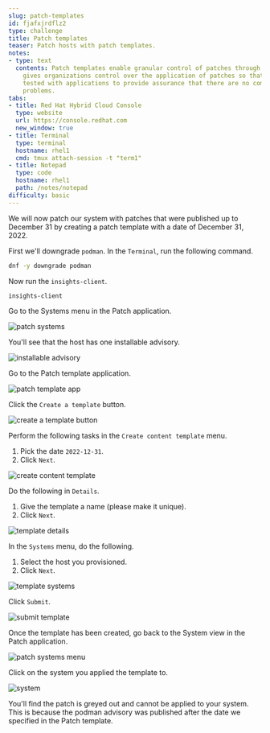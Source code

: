 ```yaml
---
slug: patch-templates
id: fjafxjrdflz2
type: challenge
title: Patch templates
teaser: Patch hosts with patch templates.
notes:
- type: text
  contents: Patch templates enable granular control of patches through dates. This
    gives organizations control over the application of patches so that they can be
    tested with applications to provide assurance that there are no compatibility
    problems.
tabs:
- title: Red Hat Hybrid Cloud Console
  type: website
  url: https://console.redhat.com
  new_window: true
- title: Terminal
  type: terminal
  hostname: rhel1
  cmd: tmux attach-session -t "term1"
- title: Notepad
  type: code
  hostname: rhel1
  path: /notes/notepad
difficulty: basic
---
```

<!-- markdownlint-disable MD033 MD026-->

We will now patch our system with patches that were published up to December 31 by creating a patch template with a date of December 31, 2022.

First we'll downgrade `podman`. In the `Terminal`, run the following command.

```bash
dnf -y downgrade podman
```

Now run the `insights-client`.

```bash
insights-client
```

Go to the Systems menu in the Patch application.

![patch systems](../assets/patchsystemsmenu.png)

You'll see that the host has one installable advisory.

![installable advisory](../assets/oneinstallableadvisory.png)

Go to the Patch template application.

![patch template app](../assets/patchtemplateapp.png)

Click the `Create a template` button.

![create a template button](../assets/createatemplatebutton.png)

Perform the following tasks in the `Create content template` menu.

1) Pick the date `2022-12-31`.
2) Click `Next`.

![create content template](../assets/createcontenttemplate.png)
<!--
1) Give the template a name. In this example we'll name it `summit-template`.
2) Set the `Patch template date` to `2022-12-31`.
3) Click `Next`.

![patch template new](../assets/newpatchtemplate.png) -->

<!-- In the `Select systems` menu do the following.

1) Select the host you just launched in AWS.
2) Click `Next`.

![select systems](../assets/selectsystems.png) -->

Do the following in `Details`.

1) Give the template a name (please make it unique).
2) Click `Next`.

![template details](../assets/templatedetails.png)

In the `Systems` menu, do the following.

1) Select the host you provisioned.
2) Click `Next`.

![template systems](../assets/templatesystems.png)

Click `Submit`.

![submit template](../assets/submitpatchtemplate.png)

Once the template has been created, go back to the System view in the Patch application.

![patch systems menu](../assets/patchsystemsmenu.png)

Click on the system you applied the template to.

![system](../assets/templateappliedsystem.png)

You'll find the patch is greyed out and cannot be applied to your system. This is because the podman advisory was published after the date we specified in the Patch template.
